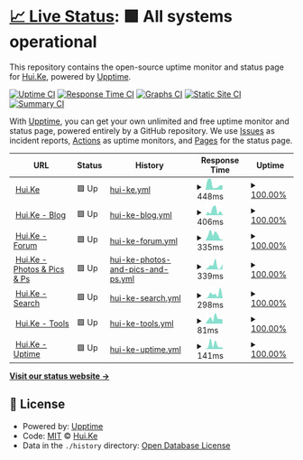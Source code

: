 # [📈 Live Status](https://u.hui.ke): <!--live status--> **🟩 All systems operational**

This repository contains the open-source uptime monitor and status page for [Hui.Ke](https://hui.ke/), powered by [Upptime](https://github.com/upptime/upptime).

[![Uptime CI](https://github.com/9201314/u/workflows/Uptime%20CI/badge.svg)](https://github.com/9201314/u/actions?query=workflow%3A%22Uptime+CI%22)
[![Response Time CI](https://github.com/9201314/u/workflows/Response%20Time%20CI/badge.svg)](https://github.com/9201314/u/actions?query=workflow%3A%22Response+Time+CI%22)
[![Graphs CI](https://github.com/9201314/u/workflows/Graphs%20CI/badge.svg)](https://github.com/9201314/u/actions?query=workflow%3A%22Graphs+CI%22)
[![Static Site CI](https://github.com/9201314/u/workflows/Static%20Site%20CI/badge.svg)](https://github.com/9201314/u/actions?query=workflow%3A%22Static+Site+CI%22)
[![Summary CI](https://github.com/9201314/u/workflows/Summary%20CI/badge.svg)](https://github.com/9201314/u/actions?query=workflow%3A%22Summary+CI%22)

With [Upptime](https://upptime.js.org), you can get your own unlimited and free uptime monitor and status page, powered entirely by a GitHub repository. We use [Issues](https://github.com/9201314/u/issues) as incident reports, [Actions](https://github.com/9201314/u/actions) as uptime monitors, and [Pages](https://u.hui.ke) for the status page.

<!--start: status pages-->
<!-- This summary is generated by Upptime (https://github.com/upptime/upptime) -->
<!-- Do not edit this manually, your changes will be overwritten -->
<!-- prettier-ignore -->
| URL | Status | History | Response Time | Uptime |
| --- | ------ | ------- | ------------- | ------ |
| <img alt="" src="https://favicons.githubusercontent.com/hui.ke" height="13"> [Hui.Ke](https://hui.ke/) | 🟩 Up | [hui-ke.yml](https://github.com/9201314/u/commits/HEAD/history/hui-ke.yml) | <details><summary><img alt="Response time graph" src="./graphs/hui-ke/response-time-week.png" height="20"> 448ms</summary><br><a href="https://u.hui.ke/history/hui-ke"><img alt="Response time 386" src="https://img.shields.io/endpoint?url=https%3A%2F%2Fraw.githubusercontent.com%2F9201314%2Fu%2FHEAD%2Fapi%2Fhui-ke%2Fresponse-time.json"></a><br><a href="https://u.hui.ke/history/hui-ke"><img alt="24-hour response time 376" src="https://img.shields.io/endpoint?url=https%3A%2F%2Fraw.githubusercontent.com%2F9201314%2Fu%2FHEAD%2Fapi%2Fhui-ke%2Fresponse-time-day.json"></a><br><a href="https://u.hui.ke/history/hui-ke"><img alt="7-day response time 448" src="https://img.shields.io/endpoint?url=https%3A%2F%2Fraw.githubusercontent.com%2F9201314%2Fu%2FHEAD%2Fapi%2Fhui-ke%2Fresponse-time-week.json"></a><br><a href="https://u.hui.ke/history/hui-ke"><img alt="30-day response time 386" src="https://img.shields.io/endpoint?url=https%3A%2F%2Fraw.githubusercontent.com%2F9201314%2Fu%2FHEAD%2Fapi%2Fhui-ke%2Fresponse-time-month.json"></a><br><a href="https://u.hui.ke/history/hui-ke"><img alt="1-year response time 386" src="https://img.shields.io/endpoint?url=https%3A%2F%2Fraw.githubusercontent.com%2F9201314%2Fu%2FHEAD%2Fapi%2Fhui-ke%2Fresponse-time-year.json"></a></details> | <details><summary><a href="https://u.hui.ke/history/hui-ke">100.00%</a></summary><a href="https://u.hui.ke/history/hui-ke"><img alt="All-time uptime 100.00%" src="https://img.shields.io/endpoint?url=https%3A%2F%2Fraw.githubusercontent.com%2F9201314%2Fu%2FHEAD%2Fapi%2Fhui-ke%2Fuptime.json"></a><br><a href="https://u.hui.ke/history/hui-ke"><img alt="24-hour uptime 100.00%" src="https://img.shields.io/endpoint?url=https%3A%2F%2Fraw.githubusercontent.com%2F9201314%2Fu%2FHEAD%2Fapi%2Fhui-ke%2Fuptime-day.json"></a><br><a href="https://u.hui.ke/history/hui-ke"><img alt="7-day uptime 100.00%" src="https://img.shields.io/endpoint?url=https%3A%2F%2Fraw.githubusercontent.com%2F9201314%2Fu%2FHEAD%2Fapi%2Fhui-ke%2Fuptime-week.json"></a><br><a href="https://u.hui.ke/history/hui-ke"><img alt="30-day uptime 100.00%" src="https://img.shields.io/endpoint?url=https%3A%2F%2Fraw.githubusercontent.com%2F9201314%2Fu%2FHEAD%2Fapi%2Fhui-ke%2Fuptime-month.json"></a><br><a href="https://u.hui.ke/history/hui-ke"><img alt="1-year uptime 100.00%" src="https://img.shields.io/endpoint?url=https%3A%2F%2Fraw.githubusercontent.com%2F9201314%2Fu%2FHEAD%2Fapi%2Fhui-ke%2Fuptime-year.json"></a></details>
| <img alt="" src="https://favicons.githubusercontent.com/b.hui.ke" height="13"> [Hui.Ke - Blog](https://b.hui.ke/) | 🟩 Up | [hui-ke-blog.yml](https://github.com/9201314/u/commits/HEAD/history/hui-ke-blog.yml) | <details><summary><img alt="Response time graph" src="./graphs/hui-ke-blog/response-time-week.png" height="20"> 406ms</summary><br><a href="https://u.hui.ke/history/hui-ke-blog"><img alt="Response time 361" src="https://img.shields.io/endpoint?url=https%3A%2F%2Fraw.githubusercontent.com%2F9201314%2Fu%2FHEAD%2Fapi%2Fhui-ke-blog%2Fresponse-time.json"></a><br><a href="https://u.hui.ke/history/hui-ke-blog"><img alt="24-hour response time 73" src="https://img.shields.io/endpoint?url=https%3A%2F%2Fraw.githubusercontent.com%2F9201314%2Fu%2FHEAD%2Fapi%2Fhui-ke-blog%2Fresponse-time-day.json"></a><br><a href="https://u.hui.ke/history/hui-ke-blog"><img alt="7-day response time 406" src="https://img.shields.io/endpoint?url=https%3A%2F%2Fraw.githubusercontent.com%2F9201314%2Fu%2FHEAD%2Fapi%2Fhui-ke-blog%2Fresponse-time-week.json"></a><br><a href="https://u.hui.ke/history/hui-ke-blog"><img alt="30-day response time 361" src="https://img.shields.io/endpoint?url=https%3A%2F%2Fraw.githubusercontent.com%2F9201314%2Fu%2FHEAD%2Fapi%2Fhui-ke-blog%2Fresponse-time-month.json"></a><br><a href="https://u.hui.ke/history/hui-ke-blog"><img alt="1-year response time 361" src="https://img.shields.io/endpoint?url=https%3A%2F%2Fraw.githubusercontent.com%2F9201314%2Fu%2FHEAD%2Fapi%2Fhui-ke-blog%2Fresponse-time-year.json"></a></details> | <details><summary><a href="https://u.hui.ke/history/hui-ke-blog">100.00%</a></summary><a href="https://u.hui.ke/history/hui-ke-blog"><img alt="All-time uptime 100.00%" src="https://img.shields.io/endpoint?url=https%3A%2F%2Fraw.githubusercontent.com%2F9201314%2Fu%2FHEAD%2Fapi%2Fhui-ke-blog%2Fuptime.json"></a><br><a href="https://u.hui.ke/history/hui-ke-blog"><img alt="24-hour uptime 100.00%" src="https://img.shields.io/endpoint?url=https%3A%2F%2Fraw.githubusercontent.com%2F9201314%2Fu%2FHEAD%2Fapi%2Fhui-ke-blog%2Fuptime-day.json"></a><br><a href="https://u.hui.ke/history/hui-ke-blog"><img alt="7-day uptime 100.00%" src="https://img.shields.io/endpoint?url=https%3A%2F%2Fraw.githubusercontent.com%2F9201314%2Fu%2FHEAD%2Fapi%2Fhui-ke-blog%2Fuptime-week.json"></a><br><a href="https://u.hui.ke/history/hui-ke-blog"><img alt="30-day uptime 100.00%" src="https://img.shields.io/endpoint?url=https%3A%2F%2Fraw.githubusercontent.com%2F9201314%2Fu%2FHEAD%2Fapi%2Fhui-ke-blog%2Fuptime-month.json"></a><br><a href="https://u.hui.ke/history/hui-ke-blog"><img alt="1-year uptime 100.00%" src="https://img.shields.io/endpoint?url=https%3A%2F%2Fraw.githubusercontent.com%2F9201314%2Fu%2FHEAD%2Fapi%2Fhui-ke-blog%2Fuptime-year.json"></a></details>
| <img alt="" src="https://favicons.githubusercontent.com/f.hui.ke" height="13"> [Hui.Ke - Forum](https://f.hui.ke/) | 🟩 Up | [hui-ke-forum.yml](https://github.com/9201314/u/commits/HEAD/history/hui-ke-forum.yml) | <details><summary><img alt="Response time graph" src="./graphs/hui-ke-forum/response-time-week.png" height="20"> 335ms</summary><br><a href="https://u.hui.ke/history/hui-ke-forum"><img alt="Response time 312" src="https://img.shields.io/endpoint?url=https%3A%2F%2Fraw.githubusercontent.com%2F9201314%2Fu%2FHEAD%2Fapi%2Fhui-ke-forum%2Fresponse-time.json"></a><br><a href="https://u.hui.ke/history/hui-ke-forum"><img alt="24-hour response time 63" src="https://img.shields.io/endpoint?url=https%3A%2F%2Fraw.githubusercontent.com%2F9201314%2Fu%2FHEAD%2Fapi%2Fhui-ke-forum%2Fresponse-time-day.json"></a><br><a href="https://u.hui.ke/history/hui-ke-forum"><img alt="7-day response time 335" src="https://img.shields.io/endpoint?url=https%3A%2F%2Fraw.githubusercontent.com%2F9201314%2Fu%2FHEAD%2Fapi%2Fhui-ke-forum%2Fresponse-time-week.json"></a><br><a href="https://u.hui.ke/history/hui-ke-forum"><img alt="30-day response time 312" src="https://img.shields.io/endpoint?url=https%3A%2F%2Fraw.githubusercontent.com%2F9201314%2Fu%2FHEAD%2Fapi%2Fhui-ke-forum%2Fresponse-time-month.json"></a><br><a href="https://u.hui.ke/history/hui-ke-forum"><img alt="1-year response time 312" src="https://img.shields.io/endpoint?url=https%3A%2F%2Fraw.githubusercontent.com%2F9201314%2Fu%2FHEAD%2Fapi%2Fhui-ke-forum%2Fresponse-time-year.json"></a></details> | <details><summary><a href="https://u.hui.ke/history/hui-ke-forum">100.00%</a></summary><a href="https://u.hui.ke/history/hui-ke-forum"><img alt="All-time uptime 100.00%" src="https://img.shields.io/endpoint?url=https%3A%2F%2Fraw.githubusercontent.com%2F9201314%2Fu%2FHEAD%2Fapi%2Fhui-ke-forum%2Fuptime.json"></a><br><a href="https://u.hui.ke/history/hui-ke-forum"><img alt="24-hour uptime 100.00%" src="https://img.shields.io/endpoint?url=https%3A%2F%2Fraw.githubusercontent.com%2F9201314%2Fu%2FHEAD%2Fapi%2Fhui-ke-forum%2Fuptime-day.json"></a><br><a href="https://u.hui.ke/history/hui-ke-forum"><img alt="7-day uptime 100.00%" src="https://img.shields.io/endpoint?url=https%3A%2F%2Fraw.githubusercontent.com%2F9201314%2Fu%2FHEAD%2Fapi%2Fhui-ke-forum%2Fuptime-week.json"></a><br><a href="https://u.hui.ke/history/hui-ke-forum"><img alt="30-day uptime 100.00%" src="https://img.shields.io/endpoint?url=https%3A%2F%2Fraw.githubusercontent.com%2F9201314%2Fu%2FHEAD%2Fapi%2Fhui-ke-forum%2Fuptime-month.json"></a><br><a href="https://u.hui.ke/history/hui-ke-forum"><img alt="1-year uptime 100.00%" src="https://img.shields.io/endpoint?url=https%3A%2F%2Fraw.githubusercontent.com%2F9201314%2Fu%2FHEAD%2Fapi%2Fhui-ke-forum%2Fuptime-year.json"></a></details>
| <img alt="" src="https://favicons.githubusercontent.com/p.hui.ke" height="13"> [Hui.Ke - Photos & Pics & Ps](https://p.hui.ke/) | 🟩 Up | [hui-ke-photos-and-pics-and-ps.yml](https://github.com/9201314/u/commits/HEAD/history/hui-ke-photos-and-pics-and-ps.yml) | <details><summary><img alt="Response time graph" src="./graphs/hui-ke-photos-and-pics-and-ps/response-time-week.png" height="20"> 339ms</summary><br><a href="https://u.hui.ke/history/hui-ke-photos-and-pics-and-ps"><img alt="Response time 297" src="https://img.shields.io/endpoint?url=https%3A%2F%2Fraw.githubusercontent.com%2F9201314%2Fu%2FHEAD%2Fapi%2Fhui-ke-photos-and-pics-and-ps%2Fresponse-time.json"></a><br><a href="https://u.hui.ke/history/hui-ke-photos-and-pics-and-ps"><img alt="24-hour response time 484" src="https://img.shields.io/endpoint?url=https%3A%2F%2Fraw.githubusercontent.com%2F9201314%2Fu%2FHEAD%2Fapi%2Fhui-ke-photos-and-pics-and-ps%2Fresponse-time-day.json"></a><br><a href="https://u.hui.ke/history/hui-ke-photos-and-pics-and-ps"><img alt="7-day response time 339" src="https://img.shields.io/endpoint?url=https%3A%2F%2Fraw.githubusercontent.com%2F9201314%2Fu%2FHEAD%2Fapi%2Fhui-ke-photos-and-pics-and-ps%2Fresponse-time-week.json"></a><br><a href="https://u.hui.ke/history/hui-ke-photos-and-pics-and-ps"><img alt="30-day response time 297" src="https://img.shields.io/endpoint?url=https%3A%2F%2Fraw.githubusercontent.com%2F9201314%2Fu%2FHEAD%2Fapi%2Fhui-ke-photos-and-pics-and-ps%2Fresponse-time-month.json"></a><br><a href="https://u.hui.ke/history/hui-ke-photos-and-pics-and-ps"><img alt="1-year response time 297" src="https://img.shields.io/endpoint?url=https%3A%2F%2Fraw.githubusercontent.com%2F9201314%2Fu%2FHEAD%2Fapi%2Fhui-ke-photos-and-pics-and-ps%2Fresponse-time-year.json"></a></details> | <details><summary><a href="https://u.hui.ke/history/hui-ke-photos-and-pics-and-ps">100.00%</a></summary><a href="https://u.hui.ke/history/hui-ke-photos-and-pics-and-ps"><img alt="All-time uptime 100.00%" src="https://img.shields.io/endpoint?url=https%3A%2F%2Fraw.githubusercontent.com%2F9201314%2Fu%2FHEAD%2Fapi%2Fhui-ke-photos-and-pics-and-ps%2Fuptime.json"></a><br><a href="https://u.hui.ke/history/hui-ke-photos-and-pics-and-ps"><img alt="24-hour uptime 100.00%" src="https://img.shields.io/endpoint?url=https%3A%2F%2Fraw.githubusercontent.com%2F9201314%2Fu%2FHEAD%2Fapi%2Fhui-ke-photos-and-pics-and-ps%2Fuptime-day.json"></a><br><a href="https://u.hui.ke/history/hui-ke-photos-and-pics-and-ps"><img alt="7-day uptime 100.00%" src="https://img.shields.io/endpoint?url=https%3A%2F%2Fraw.githubusercontent.com%2F9201314%2Fu%2FHEAD%2Fapi%2Fhui-ke-photos-and-pics-and-ps%2Fuptime-week.json"></a><br><a href="https://u.hui.ke/history/hui-ke-photos-and-pics-and-ps"><img alt="30-day uptime 100.00%" src="https://img.shields.io/endpoint?url=https%3A%2F%2Fraw.githubusercontent.com%2F9201314%2Fu%2FHEAD%2Fapi%2Fhui-ke-photos-and-pics-and-ps%2Fuptime-month.json"></a><br><a href="https://u.hui.ke/history/hui-ke-photos-and-pics-and-ps"><img alt="1-year uptime 100.00%" src="https://img.shields.io/endpoint?url=https%3A%2F%2Fraw.githubusercontent.com%2F9201314%2Fu%2FHEAD%2Fapi%2Fhui-ke-photos-and-pics-and-ps%2Fuptime-year.json"></a></details>
| <img alt="" src="https://favicons.githubusercontent.com/s.hui.ke" height="13"> [Hui.Ke - Search](https://s.hui.ke/) | 🟩 Up | [hui-ke-search.yml](https://github.com/9201314/u/commits/HEAD/history/hui-ke-search.yml) | <details><summary><img alt="Response time graph" src="./graphs/hui-ke-search/response-time-week.png" height="20"> 298ms</summary><br><a href="https://u.hui.ke/history/hui-ke-search"><img alt="Response time 329" src="https://img.shields.io/endpoint?url=https%3A%2F%2Fraw.githubusercontent.com%2F9201314%2Fu%2FHEAD%2Fapi%2Fhui-ke-search%2Fresponse-time.json"></a><br><a href="https://u.hui.ke/history/hui-ke-search"><img alt="24-hour response time 66" src="https://img.shields.io/endpoint?url=https%3A%2F%2Fraw.githubusercontent.com%2F9201314%2Fu%2FHEAD%2Fapi%2Fhui-ke-search%2Fresponse-time-day.json"></a><br><a href="https://u.hui.ke/history/hui-ke-search"><img alt="7-day response time 298" src="https://img.shields.io/endpoint?url=https%3A%2F%2Fraw.githubusercontent.com%2F9201314%2Fu%2FHEAD%2Fapi%2Fhui-ke-search%2Fresponse-time-week.json"></a><br><a href="https://u.hui.ke/history/hui-ke-search"><img alt="30-day response time 329" src="https://img.shields.io/endpoint?url=https%3A%2F%2Fraw.githubusercontent.com%2F9201314%2Fu%2FHEAD%2Fapi%2Fhui-ke-search%2Fresponse-time-month.json"></a><br><a href="https://u.hui.ke/history/hui-ke-search"><img alt="1-year response time 329" src="https://img.shields.io/endpoint?url=https%3A%2F%2Fraw.githubusercontent.com%2F9201314%2Fu%2FHEAD%2Fapi%2Fhui-ke-search%2Fresponse-time-year.json"></a></details> | <details><summary><a href="https://u.hui.ke/history/hui-ke-search">100.00%</a></summary><a href="https://u.hui.ke/history/hui-ke-search"><img alt="All-time uptime 100.00%" src="https://img.shields.io/endpoint?url=https%3A%2F%2Fraw.githubusercontent.com%2F9201314%2Fu%2FHEAD%2Fapi%2Fhui-ke-search%2Fuptime.json"></a><br><a href="https://u.hui.ke/history/hui-ke-search"><img alt="24-hour uptime 100.00%" src="https://img.shields.io/endpoint?url=https%3A%2F%2Fraw.githubusercontent.com%2F9201314%2Fu%2FHEAD%2Fapi%2Fhui-ke-search%2Fuptime-day.json"></a><br><a href="https://u.hui.ke/history/hui-ke-search"><img alt="7-day uptime 100.00%" src="https://img.shields.io/endpoint?url=https%3A%2F%2Fraw.githubusercontent.com%2F9201314%2Fu%2FHEAD%2Fapi%2Fhui-ke-search%2Fuptime-week.json"></a><br><a href="https://u.hui.ke/history/hui-ke-search"><img alt="30-day uptime 100.00%" src="https://img.shields.io/endpoint?url=https%3A%2F%2Fraw.githubusercontent.com%2F9201314%2Fu%2FHEAD%2Fapi%2Fhui-ke-search%2Fuptime-month.json"></a><br><a href="https://u.hui.ke/history/hui-ke-search"><img alt="1-year uptime 100.00%" src="https://img.shields.io/endpoint?url=https%3A%2F%2Fraw.githubusercontent.com%2F9201314%2Fu%2FHEAD%2Fapi%2Fhui-ke-search%2Fuptime-year.json"></a></details>
| <img alt="" src="https://favicons.githubusercontent.com/t.hui.ke" height="13"> [Hui.Ke - Tools](https://t.hui.ke/) | 🟩 Up | [hui-ke-tools.yml](https://github.com/9201314/u/commits/HEAD/history/hui-ke-tools.yml) | <details><summary><img alt="Response time graph" src="./graphs/hui-ke-tools/response-time-week.png" height="20"> 81ms</summary><br><a href="https://u.hui.ke/history/hui-ke-tools"><img alt="Response time 130" src="https://img.shields.io/endpoint?url=https%3A%2F%2Fraw.githubusercontent.com%2F9201314%2Fu%2FHEAD%2Fapi%2Fhui-ke-tools%2Fresponse-time.json"></a><br><a href="https://u.hui.ke/history/hui-ke-tools"><img alt="24-hour response time 66" src="https://img.shields.io/endpoint?url=https%3A%2F%2Fraw.githubusercontent.com%2F9201314%2Fu%2FHEAD%2Fapi%2Fhui-ke-tools%2Fresponse-time-day.json"></a><br><a href="https://u.hui.ke/history/hui-ke-tools"><img alt="7-day response time 81" src="https://img.shields.io/endpoint?url=https%3A%2F%2Fraw.githubusercontent.com%2F9201314%2Fu%2FHEAD%2Fapi%2Fhui-ke-tools%2Fresponse-time-week.json"></a><br><a href="https://u.hui.ke/history/hui-ke-tools"><img alt="30-day response time 130" src="https://img.shields.io/endpoint?url=https%3A%2F%2Fraw.githubusercontent.com%2F9201314%2Fu%2FHEAD%2Fapi%2Fhui-ke-tools%2Fresponse-time-month.json"></a><br><a href="https://u.hui.ke/history/hui-ke-tools"><img alt="1-year response time 130" src="https://img.shields.io/endpoint?url=https%3A%2F%2Fraw.githubusercontent.com%2F9201314%2Fu%2FHEAD%2Fapi%2Fhui-ke-tools%2Fresponse-time-year.json"></a></details> | <details><summary><a href="https://u.hui.ke/history/hui-ke-tools">100.00%</a></summary><a href="https://u.hui.ke/history/hui-ke-tools"><img alt="All-time uptime 100.00%" src="https://img.shields.io/endpoint?url=https%3A%2F%2Fraw.githubusercontent.com%2F9201314%2Fu%2FHEAD%2Fapi%2Fhui-ke-tools%2Fuptime.json"></a><br><a href="https://u.hui.ke/history/hui-ke-tools"><img alt="24-hour uptime 100.00%" src="https://img.shields.io/endpoint?url=https%3A%2F%2Fraw.githubusercontent.com%2F9201314%2Fu%2FHEAD%2Fapi%2Fhui-ke-tools%2Fuptime-day.json"></a><br><a href="https://u.hui.ke/history/hui-ke-tools"><img alt="7-day uptime 100.00%" src="https://img.shields.io/endpoint?url=https%3A%2F%2Fraw.githubusercontent.com%2F9201314%2Fu%2FHEAD%2Fapi%2Fhui-ke-tools%2Fuptime-week.json"></a><br><a href="https://u.hui.ke/history/hui-ke-tools"><img alt="30-day uptime 100.00%" src="https://img.shields.io/endpoint?url=https%3A%2F%2Fraw.githubusercontent.com%2F9201314%2Fu%2FHEAD%2Fapi%2Fhui-ke-tools%2Fuptime-month.json"></a><br><a href="https://u.hui.ke/history/hui-ke-tools"><img alt="1-year uptime 100.00%" src="https://img.shields.io/endpoint?url=https%3A%2F%2Fraw.githubusercontent.com%2F9201314%2Fu%2FHEAD%2Fapi%2Fhui-ke-tools%2Fuptime-year.json"></a></details>
| <img alt="" src="https://favicons.githubusercontent.com/u.hui.ke" height="13"> [Hui.Ke - Uptime](https://u.hui.ke/) | 🟩 Up | [hui-ke-uptime.yml](https://github.com/9201314/u/commits/HEAD/history/hui-ke-uptime.yml) | <details><summary><img alt="Response time graph" src="./graphs/hui-ke-uptime/response-time-week.png" height="20"> 141ms</summary><br><a href="https://u.hui.ke/history/hui-ke-uptime"><img alt="Response time 168" src="https://img.shields.io/endpoint?url=https%3A%2F%2Fraw.githubusercontent.com%2F9201314%2Fu%2FHEAD%2Fapi%2Fhui-ke-uptime%2Fresponse-time.json"></a><br><a href="https://u.hui.ke/history/hui-ke-uptime"><img alt="24-hour response time 62" src="https://img.shields.io/endpoint?url=https%3A%2F%2Fraw.githubusercontent.com%2F9201314%2Fu%2FHEAD%2Fapi%2Fhui-ke-uptime%2Fresponse-time-day.json"></a><br><a href="https://u.hui.ke/history/hui-ke-uptime"><img alt="7-day response time 141" src="https://img.shields.io/endpoint?url=https%3A%2F%2Fraw.githubusercontent.com%2F9201314%2Fu%2FHEAD%2Fapi%2Fhui-ke-uptime%2Fresponse-time-week.json"></a><br><a href="https://u.hui.ke/history/hui-ke-uptime"><img alt="30-day response time 168" src="https://img.shields.io/endpoint?url=https%3A%2F%2Fraw.githubusercontent.com%2F9201314%2Fu%2FHEAD%2Fapi%2Fhui-ke-uptime%2Fresponse-time-month.json"></a><br><a href="https://u.hui.ke/history/hui-ke-uptime"><img alt="1-year response time 168" src="https://img.shields.io/endpoint?url=https%3A%2F%2Fraw.githubusercontent.com%2F9201314%2Fu%2FHEAD%2Fapi%2Fhui-ke-uptime%2Fresponse-time-year.json"></a></details> | <details><summary><a href="https://u.hui.ke/history/hui-ke-uptime">100.00%</a></summary><a href="https://u.hui.ke/history/hui-ke-uptime"><img alt="All-time uptime 100.00%" src="https://img.shields.io/endpoint?url=https%3A%2F%2Fraw.githubusercontent.com%2F9201314%2Fu%2FHEAD%2Fapi%2Fhui-ke-uptime%2Fuptime.json"></a><br><a href="https://u.hui.ke/history/hui-ke-uptime"><img alt="24-hour uptime 100.00%" src="https://img.shields.io/endpoint?url=https%3A%2F%2Fraw.githubusercontent.com%2F9201314%2Fu%2FHEAD%2Fapi%2Fhui-ke-uptime%2Fuptime-day.json"></a><br><a href="https://u.hui.ke/history/hui-ke-uptime"><img alt="7-day uptime 100.00%" src="https://img.shields.io/endpoint?url=https%3A%2F%2Fraw.githubusercontent.com%2F9201314%2Fu%2FHEAD%2Fapi%2Fhui-ke-uptime%2Fuptime-week.json"></a><br><a href="https://u.hui.ke/history/hui-ke-uptime"><img alt="30-day uptime 100.00%" src="https://img.shields.io/endpoint?url=https%3A%2F%2Fraw.githubusercontent.com%2F9201314%2Fu%2FHEAD%2Fapi%2Fhui-ke-uptime%2Fuptime-month.json"></a><br><a href="https://u.hui.ke/history/hui-ke-uptime"><img alt="1-year uptime 100.00%" src="https://img.shields.io/endpoint?url=https%3A%2F%2Fraw.githubusercontent.com%2F9201314%2Fu%2FHEAD%2Fapi%2Fhui-ke-uptime%2Fuptime-year.json"></a></details>

<!--end: status pages-->

[**Visit our status website →**](https://u.hui.ke)

## 📄 License

- Powered by: [Upptime](https://github.com/upptime/upptime)
- Code: [MIT](./LICENSE) © [Hui.Ke](https://hui.ke/)
- Data in the `./history` directory: [Open Database License](https://opendatacommons.org/licenses/odbl/1-0/)
